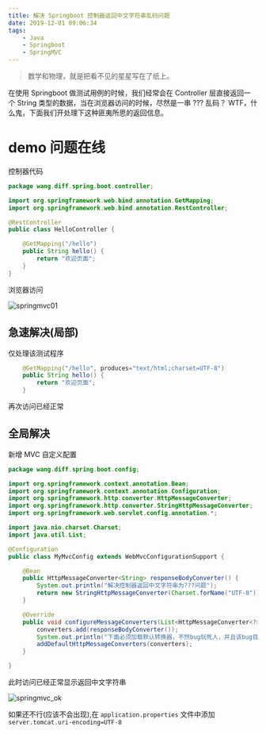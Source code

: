 ```yaml
---
title: 解决 Springboot 控制器返回中文字符串乱码问题
date: 2019-12-01 09:06:34
tags: 
    - Java
    - Springboot
    - SpringMVC
---
```


> 数学和物理，就是把看不见的星星写在了纸上。

在使用 Springboot 做测试用例的时候，我们经常会在 Controller 层直接返回一个 String 类型的数据，当在浏览器访问的时候，尽然是一串 ??? 乱码？ WTF，什么鬼，下面我们开处理下这种匪夷所思的返回信息。

<!-- more  -->

# demo 问题在线

控制器代码

``` Java
package wang.diff.spring.boot.controller;

import org.springframework.web.bind.annotation.GetMapping;
import org.springframework.web.bind.annotation.RestController;

@RestController
public class HelloController {

    @GetMapping("/hello")
    public String hello() {
        return "欢迎页面";
    }
}
```

浏览器访问

![springmvc01](https://s1.ax1x.com/2020/04/29/JT9Ycj.png)


## 急速解决(局部)

仅处理该测试程序

``` java
    @GetMapping("/hello", produces="text/html;charset=UTF-8")
    public String hello() {
        return "欢迎页面";
    }
```

再次访问已经正常

## 全局解决

新增 MVC 自定义配置

``` java
package wang.diff.spring.boot.config;

import org.springframework.context.annotation.Bean;
import org.springframework.context.annotation.Configuration;
import org.springframework.http.converter.HttpMessageConverter;
import org.springframework.http.converter.StringHttpMessageConverter;
import org.springframework.web.servlet.config.annotation.*;

import java.nio.charset.Charset;
import java.util.List;

@Configuration
public class MyMvcConfig extends WebMvcConfigurationSupport {

    @Bean
    public HttpMessageConverter<String> responseBodyConverter() {
        System.out.println("解决控制器返回中文字符串为???问题");
        return new StringHttpMessageConverter(Charset.forName("UTF-8"));
    }

    @Override
    public void configureMessageConverters(List<HttpMessageConverter<?>> converters) {
        converters.add(responseBodyConverter());
        System.out.println("下面必须加载默认转换器，不然bug玩死人，并且该bug目前在网络上 百度，谷歌，各大论坛 似乎没有解决方案");
        addDefaultHttpMessageConverters(converters);
    }

}
```

此时访问已经正常显示返回中文字符串

![springmvc_ok](https://s1.ax1x.com/2020/04/29/JTPv9S.png)

如果还不行(应该不会出现),在 `application.properties` 文件中添加 `server.tomcat.uri-encoding=UTF-8`
